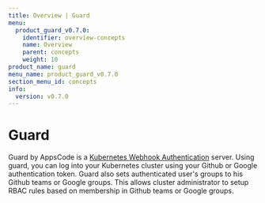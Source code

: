 ```yaml
---
title: Overview | Guard
menu:
  product_guard_v0.7.0:
    identifier: overview-concepts
    name: Overview
    parent: concepts
    weight: 10
product_name: guard
menu_name: product_guard_v0.7.0
section_menu_id: concepts
info:
  version: v0.7.0
---
```


# Guard

 Guard by AppsCode is a [Kubernetes Webhook Authentication](https://kubernetes.io/docs/admin/authentication/#webhook-token-authentication) server. Using guard, you can log into your Kubernetes cluster using your Github or Google authentication token. Guard also sets authenticated user's groups to his Github teams or Google groups. This allows cluster administrator to setup RBAC rules based on membership in Github teams or Google groups.
